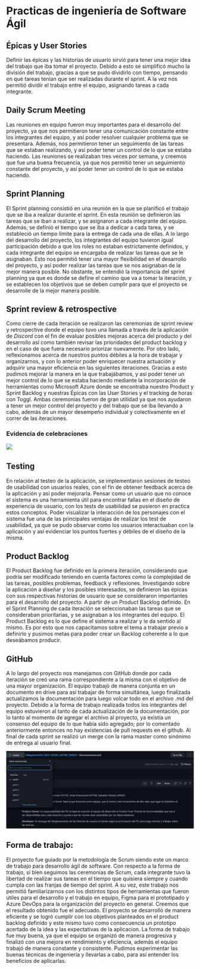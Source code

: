 # Practicas de ingeniería de Software Ágil

## Épicas y User Stories

Definir las épicas y las historias de usuario sirvió para tener una mejor idea del trabajo que iba tomar el proyecto. Debido a esto se simplificó mucho la división del trabajo, gracias a que se pudo dividirlo con tiempo, pensando en qué tareas tenían que ser realizadas durante el sprint. A la vez nos permitió dividir el trabajo entre el equipo, asignando tareas a cada integrante.

## Daily Scrum Meeting

Las reuniones en equipo fueron muy importantes para el desarrollo del proyecto, ya que nos permitieron tener una comunicación constante entre los integrantes del equipo, y así poder resolver cualquier problema que se presentara. Además, nos permitieron tener un seguimiento de las tareas que se estaban realizando, y así poder tener un control de lo que se estaba haciendo. 
Las reuniones se realizaban tres veces por semana, y creemos que fue una buena frecuencia, ya que nos permitió tener un seguimiento constante del proyecto, y así poder tener un control de lo que se estaba haciendo.

## Sprint Planning

El Sprint planning consistió en una reunión en la que se planificó el trabajo que se iba a realizar durante el sprint. En esta reunión se definieron las tareas que se iban a realizar, y se asignaron a cada integrante del equipo. Además, se definió el tiempo que se iba a dedicar a cada tarea, y se estableció un tiempo límite para la entrega de cada una de ellas.
A lo largo del desarrollo del proyecto, los integrantes del equipo tuvieron igual participación debido a que los roles no estaban estrictamente definidos, y cada integrante del equipo se encargaba de realizar las tareas que se le asignaban. Esto nos permitió tener una mayor flexibilidad en el desarrollo del proyecto, y así poder realizar las tareas que se nos asignaban de la mejor manera posible.
No obstante, se entendió la importancia del sprint planning ya que es donde se define el camino que va a tomar la iteración, y se establecen los objetivos que se deben cumplir para que el proyecto se desarrolle de la mejor manera posible.

## Sprint review & retrospective
Como cierre de cada iteración se realizaron las ceremonias de sprint review y retrospective donde el equipo tuvo una llamada a través de la aplicación de _Discord_ con el fin de evaluar posibles mejoras acerca del producto y del desarrollo así como también revisar las prioridades del product backlog y en el caso de que fuera necesario priorizar nuevamente. 
Por otro lado, reflexionamos acerca de nuestros puntos débiles a la hora de trabajar y organizarnos, y con lo anterior poder enriquecer nuestra actuación y adquirir una mayor eficiencia en las siguientes iteraciones. Gracias a esto pudimos mejorar la manera en la que trabajábamos, y así poder tener un mejor control de lo que se estaba haciendo mediante la incorporación de herramientas como Microsoft Azure donde se encontraba nuestro Product y Sprint Backlog y nuestras Épicas con las User Stories y el tracking de horas con Toggl.
Ambas ceremonias fueron de gran utilidad ya que nos ayudaron a tener un mejor control del proyecto y del trabajo que se iba llevando a cabo, además de un mayor desempeño individual y colectivamente en el correr de las iteraciones.

### Evidencia de celebraciones

<img src="images/.png">

## Testing
En relación al testeo de la aplicación, se implementaron sesiones de testeo de usabilidad con usuarios reales, con el fin de obtener feedback acerca de la aplicación y asi poder mejorarla. Pensar como un usuario que no conoce el sistema es una herramienta útil para encontrar fallas en el diseño de experiencia de usuario, con los tests de usabilidad se pusieron en practica estos conceptos.
Poder visualizar la interacción de los personajes con el sistema fue una de las principales ventajas de realizar los test de usabilidad, ya que se pudo observar como los usuarios interactuaban con la aplicación y así evidenciar los puntos fuertes y débiles de el diseño de la misma.

## Product Backlog
El Product Backlog fue definido en la primera iteración, considerando que podría ser modificado teniendo en cuenta factores como la complejidad de las tareas, posibles problemas, feedback y reflexiones. 
Investigando sobre la aplicación a diseñar y los posibles interesados, se definieron las épicas con sus respectivas historias de usuario que se consideraron importantes para el desarrollo del proyecto.
A partir de un Product Backlog definido. En el Sprint Planning de cada iteración se seleccionaban las tareas que se consideraban prioritarias, y se asignaban a los integrantes del equipo. 
El Product Backlog es lo que define el sistema a realizar y le da sentido al mismo. Es por esto que nos capacitamos sobre el tema a trabajar previo a definirlo y pusimos metas para poder crear un Backlog coherente a lo que deseábamos producir.

## GitHub

A lo largo del proyecto nos manejamos con GitHub donde por cada iteración se creó una rama correspondiente a la misma con el objetivo de una mayor organización. El equipo trabajó de manera conjunta en un documento en drive para así trabajar de forma simultánea, luego finalizada actualizamos la documentación para luego volcar todo en el archivo .md del proyecto. 
Debido a la forma de trabajo realizada todos los integrantes del equipo estuvieron al tanto de cada actualización de la documentación, por lo tanto al momento de agregar el archivo al proyecto, ya existía un consenso del equipo de lo que había sido agregado; por lo comentado anteriormente entonces no hay existencias de pull requests en el github.
Al final de cada sprint se realizó un merge con la rama master como sinónimo de entrega al usuario final.

<img src="images/branches.png">

## Forma de trabajo:

El proyecto fue guiado por la metodología de Scrum siendo este un marco de trabajo para desarrollo ágil de software. Con respecto a la forma de trabajo, si bien seguimos las ceremonias de Scrum, cada integrante tuvo la libertad de realizar sus tareas en el tiempo que quisiera siempre y cuando cumpla con las franjas de tiempo del sprint.
A su vez, este trabajo nos permitió familiarizarnos con los distintos tipos de herramientas que fueron útiles para el desarrollo y el trabajo en equipo, Figma para el prototipado y Azure DevOps para la organización del proyecto en general.
Creemos que el resultado obtenido fue el adecuado. El proyecto se desarrolló de manera eficiente y se logró cumplir con los objetivos planteados en el product backlog definido y este mismo tuvo como consecuencia un prototipo acertado de la idea y las expectativas de la aplicacion. La forma de trabajo fue muy buena, ya que el equipo se organizó de manera progresiva y finalizó con una mejora en rendimiento y eficiencia, además el equipo trabajó de manera constante y consistente. Pudimos experimentar las buenas técnicas de ingeniería y llevarlas a cabo, para así entender los beneficios de aplicarlas.


